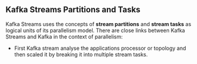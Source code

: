## Kafka Streams Partitions and Tasks
Kafka Streams uses the concepts of  **stream partitions**  and  **stream tasks**  as logical units of its parallelism model. There are close links between Kafka Streams and Kafka in the context of parallelism:

 - First Kafka stream analyse the applications processor or topology and then  scaled it by breaking it into multiple stream tasks.

<!--stackedit_data:
eyJoaXN0b3J5IjpbMTUzMjAyOTMyLDIwNTY3MDYxMDUsMTk2Nj
gxMzU3OCwtNjA5MDc0MjU4LDc5Nzg4ODUxNSw5Mzk0OTE1OTMs
LTYyOTYwODIxNSwxNzEzNzE0MDQ0LDE2NzEwMDEzNDIsMTMxOT
kzMjUwNSwxMTk2MjgzMzE2LDE2Nzg1ODUxOTUsLTUwMTAxMzI2
MSwyMDM2NzcyNDQzLC0yMDg4NzQ2NjEyLC05NTAwMjUwMTIsLT
UwNDI3MzQ3MCwtMTE2MTc0MDU3NSwtMjE0NjUxMDAwMywyMDgy
NjAxNjE2XX0=
-->